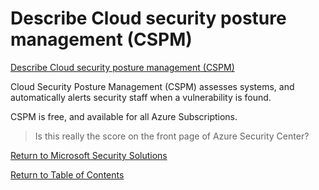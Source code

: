 # Describe Cloud security posture management (CSPM)

[Describe Cloud security posture management (CSPM)](https://docs.microsoft.com/en-us/learn/modules/describe-security-management-capabilities-of-azure/2-describe-cloud-security-posture-management)

Cloud Security Posture Management (CSPM) assesses systems, and automatically alerts security staff when a vulnerability is found.

CSPM is free, and available for all Azure Subscriptions.

> Is this really the score on the front page of Azure Security Center?



[Return to Microsoft Security Solutions](README.md)

[Return to Table of Contents](../README.md)